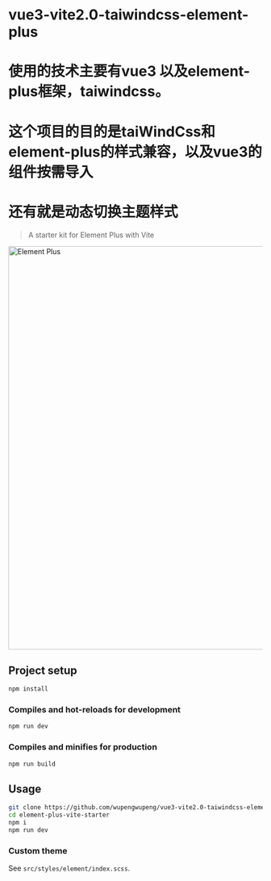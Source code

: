 # vue3-vite2.0-taiwindcss-element-plus

# 使用的技术主要有vue3 以及element-plus框架，taiwindcss。 
# 这个项目的目的是taiWindCss和element-plus的样式兼容，以及vue3的组件按需导入
# 还有就是动态切换主题样式
> A starter kit for Element Plus with Vite

<img width="800" alt="Element Plus" src="https://user-images.githubusercontent.com/10731096/97282764-0726eb80-187a-11eb-9658-6dc98ccb8f8d.png">


## Project setup

```bash
npm install
```

### Compiles and hot-reloads for development

```bash
npm run dev
```

### Compiles and minifies for production

```bash
npm run build
```

## Usage

```bash
git clone https://github.com/wupengwupeng/vue3-vite2.0-taiwindcss-element-plus.git
cd element-plus-vite-starter
npm i
npm run dev
```

### Custom theme

See `src/styles/element/index.scss`.

